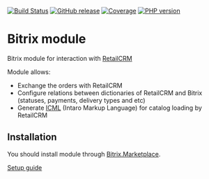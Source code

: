 [![Build Status](https://github.com/retailcrm/bitrix-module/workflows/ci/badge.svg)](https://github.com/retailcrm/bitrix-module/actions)
[![GitHub release](https://img.shields.io/github/release/retailcrm/bitrix-module.svg?logo=github)](https://github.com/retailcrm/bitrix-module/releases)
[![Coverage](https://img.shields.io/codecov/c/gh/retailcrm/bitrix-module/master.svg?logo=codecov)](https://codecov.io/gh/retailcrm/bitrix-module)
[![PHP version](https://img.shields.io/badge/PHP->=5.3-blue.svg?logo=php)](https://php.net/)

Bitrix module
=============

Bitrix module for interaction with [RetailCRM](http://www.retailcrm.ru)

Module allows:

* Exchange the orders with RetailCRM
* Configure relations between dictionaries of RetailCRM and Bitrix (statuses, payments, delivery types and etc)
* Generate [ICML](https://docs.retailcrm.ru/ru/Developers/modules/ICML) (Intaro Markup Language) for catalog loading by RetailCRM

Installation
-------------

You should install module through [Bitrix.Marketplace](http://marketplace.1c-bitrix.ru/solutions/intaro.retailcrm/).

[Setup guide](https://docs.retailcrm.ru/ru/Users/Integration/SiteModules/1CBitrix)
